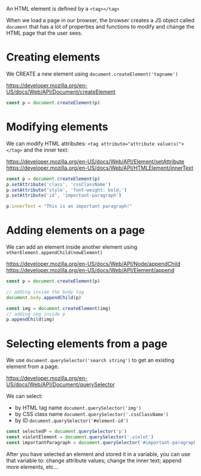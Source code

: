 An HTML element is defined by a `<tag></tag>`

When we load a page in our browser, the browser creates a JS object called `document` that has a lot of properties and functions to modify and change the HTML page that the user sees.

# Creating elements

We CREATE a new element using `document.createElement('tagname')`

https://developer.mozilla.org/en-US/docs/Web/API/Document/createElement

```js
const p = document.createElement(p)
```

# Modifying elements

We can modify HTML attributes: `<tag attribute="attribute value(s)"></tag>` and the inner text:

https://developer.mozilla.org/en-US/docs/Web/API/Element/setAttribute
https://developer.mozilla.org/en-US/docs/Web/API/HTMLElement/innerText

```js
const p = document.createElement(p)
p.setAttribute('class', 'cssClassName')
p.setAttribute('style', 'font-weight: bold;')
p.setAttribute('id', 'important-paragraph')

p.innerText = "This is an important paragraph!"
```

# Adding elements on a page

We can add an element inside another element using `otherElement.appendChild(newElement)`

https://developer.mozilla.org/en-US/docs/Web/API/Node/appendChild
https://developer.mozilla.org/en-US/docs/Web/API/Element/append

```js
const p = document.createElement(p)

// adding inside the body tag
document.body.appendChild(p)

const img = document.createElement(img)
// adding img inside p
p.appendChild(img)
```

# Selecting elements from a page

We use `document.querySelector('search string')` to get an existing element from a page.

https://developer.mozilla.org/en-US/docs/Web/API/Document/querySelector

We can select:
- by HTML tag name `document.querySelector('img')`
- by CSS class name `document.querySelector('.cssClassName')`
- by ID `document.querySelector('#element-id')`

```js
const selectedP = document.querySelector('p')
const violetElement = document.querySelector('.violet')
const importantParagraph = document.querySelector('#important-paragraph')
```

After you have selected an element and stored it in a variable, you can use that variable to: change attribute values; change the inner text; append more elements, etc...

